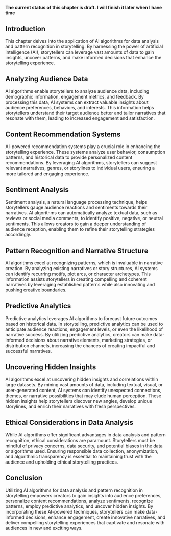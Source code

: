**The current status of this chapter is draft. I will finish it later when I have time**

Introduction
------------

This chapter delves into the application of AI algorithms for data analysis and pattern recognition in storytelling. By harnessing the power of artificial intelligence (AI), storytellers can leverage vast amounts of data to gain insights, uncover patterns, and make informed decisions that enhance the storytelling experience.

Analyzing Audience Data
-----------------------

AI algorithms enable storytellers to analyze audience data, including demographic information, engagement metrics, and feedback. By processing this data, AI systems can extract valuable insights about audience preferences, behaviors, and interests. This information helps storytellers understand their target audience better and tailor narratives that resonate with them, leading to increased engagement and satisfaction.

Content Recommendation Systems
------------------------------

AI-powered recommendation systems play a crucial role in enhancing the storytelling experience. These systems analyze user behavior, consumption patterns, and historical data to provide personalized content recommendations. By leveraging AI algorithms, storytellers can suggest relevant narratives, genres, or storylines to individual users, ensuring a more tailored and engaging experience.

Sentiment Analysis
------------------

Sentiment analysis, a natural language processing technique, helps storytellers gauge audience reactions and sentiments towards their narratives. AI algorithms can automatically analyze textual data, such as reviews or social media comments, to identify positive, negative, or neutral sentiments. This allows creators to gain a deeper understanding of audience reception, enabling them to refine their storytelling strategies accordingly.

Pattern Recognition and Narrative Structure
-------------------------------------------

AI algorithms excel at recognizing patterns, which is invaluable in narrative creation. By analyzing existing narratives or story structures, AI systems can identify recurring motifs, plot arcs, or character archetypes. This information assists storytellers in creating compelling and coherent narratives by leveraging established patterns while also innovating and pushing creative boundaries.

Predictive Analytics
--------------------

Predictive analytics leverages AI algorithms to forecast future outcomes based on historical data. In storytelling, predictive analytics can be used to anticipate audience reactions, engagement levels, or even the likelihood of narrative success. By utilizing predictive analytics, creators can make data-informed decisions about narrative elements, marketing strategies, or distribution channels, increasing the chances of creating impactful and successful narratives.

Uncovering Hidden Insights
--------------------------

AI algorithms excel at uncovering hidden insights and correlations within large datasets. By mining vast amounts of data, including textual, visual, or user-generated content, AI systems can identify unexpected connections, themes, or narrative possibilities that may elude human perception. These hidden insights help storytellers discover new angles, develop unique storylines, and enrich their narratives with fresh perspectives.

Ethical Considerations in Data Analysis
---------------------------------------

While AI algorithms offer significant advantages in data analysis and pattern recognition, ethical considerations are paramount. Storytellers must be mindful of privacy concerns, data security, and potential biases in the data or algorithms used. Ensuring responsible data collection, anonymization, and algorithmic transparency is essential to maintaining trust with the audience and upholding ethical storytelling practices.

Conclusion
----------

Utilizing AI algorithms for data analysis and pattern recognition in storytelling empowers creators to gain insights into audience preferences, personalize content recommendations, analyze sentiments, recognize patterns, employ predictive analytics, and uncover hidden insights. By incorporating these AI-powered techniques, storytellers can make data-informed decisions, enhance engagement, create innovative narratives, and deliver compelling storytelling experiences that captivate and resonate with audiences in new and exciting ways.
